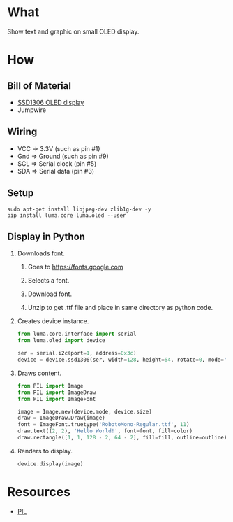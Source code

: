 # What

Show text and graphic on small OLED display.

# How

## Bill of Material

* [SSD1306 OLED display](https://www.google.com/search?q=ssd1306)
* Jumpwire

## Wiring

* VCC => 3.3V (such as pin #1)
* Gnd => Ground (such as pin #9)
* SCL => Serial clock (pin #5)
* SDA => Serial data (pin #3)

## Setup

```shell
sudo apt-get install libjpeg-dev zlib1g-dev -y
pip install luma.core luma.oled --user
```

## Display in Python

1. Downloads font.

    1. Goes to https://fonts.google.com

    1. Selects a font.

    1. Download font.

    1. Unzip to get .ttf file and place in same directory as python code.

1. Creates device instance.

    ```python
    from luma.core.interface import serial
    from luma.oled import device

    ser = serial.i2c(port=1, address=0x3c)
    device = device.ssd1306(ser, width=128, height=64, rotate=0, mode='RGB')
    ```

1. Draws content.

    ```python
    from PIL import Image
    from PIL import ImageDraw
    from PIL import ImageFont

    image = Image.new(device.mode, device.size)
    draw = ImageDraw.Draw(image)
    font = ImageFont.truetype('RobotoMono-Regular.ttf', 11)
    draw.text((2, 2), 'Hello World!', font=font, fill=color)
    draw.rectangle([1, 1, 128 - 2, 64 - 2], fill=fill, outline=outline)
    ```

1. Renders to display.

    ```python
    device.display(image)
    ```

# Resources

* [PIL](https://pillow.readthedocs.io)